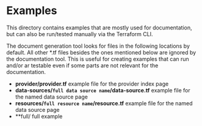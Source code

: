 # Examples

This directory contains examples that are mostly used for documentation, but can also be run/tested manually via the
Terraform CLI.

The document generation tool looks for files in the following locations by default. All other *.tf files besides the
ones mentioned below are ignored by the documentation tool. This is useful for creating examples that can run and/or ar
testable even if some parts are not relevant for the documentation.

* **provider/provider.tf** example file for the provider index page
* **data-sources/`full data source name`/data-source.tf** example file for the named data source page
* **resources/`full resource name`/resource.tf** example file for the named data source page
* **full/ full example